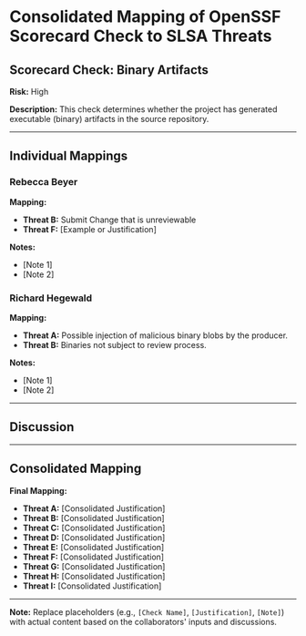 # Consolidated Mapping of OpenSSF Scorecard Check to SLSA Threats

## Scorecard Check: Binary Artifacts

**Risk:** High

**Description:** This check determines whether the project has generated executable (binary) artifacts in the source repository.

---

## Individual Mappings

### Rebecca Beyer

**Mapping:**

- **Threat B:** Submit Change that is unreviewable
- **Threat F:** [Example or Justification]

**Notes:**

- [Note 1]
- [Note 2]

### Richard Hegewald

**Mapping:**

- **Threat A:** Possible injection of malicious binary blobs by the producer.
- **Threat B:** Binaries not subject to review process.

**Notes:**

- [Note 1]
- [Note 2]

---

## Discussion

---

## Consolidated Mapping

**Final Mapping:**

- **Threat A:** [Consolidated Justification]
- **Threat B:** [Consolidated Justification]
- **Threat C:** [Consolidated Justification]
- **Threat D:** [Consolidated Justification]
- **Threat E:** [Consolidated Justification]
- **Threat F:** [Consolidated Justification]
- **Threat G:** [Consolidated Justification]
- **Threat H:** [Consolidated Justification]
- **Threat I:** [Consolidated Justification]

---

**Note:** Replace placeholders (e.g., `[Check Name]`, `[Justification]`, `[Note]`) with actual content based on the collaborators' inputs and discussions.
